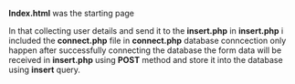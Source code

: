 **Index.html** was the starting page

In that collecting user details and send it to the **insert.php** 
in **insert.php** i included the **connect.php** file
in **connect.php** database conncection only happen
after successfully connecting the database
the form data will be received in **insert.php** using **POST** method
and store it into the database using **insert** query.
